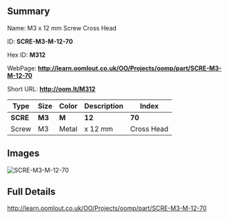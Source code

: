 

## Summary
 
Name: M3 x 12 mm Screw Cross Head

ID: __SCRE-M3-M-12-70__

Hex ID: __M312__

WebPage: __http://learn.oomlout.co.uk/OO/Projects/oomp/part/SCRE-M3-M-12-70__

Short URL: __http://oom.lt/M312__


| Type   | Size   | Color   | Description   | Index   |    
| ----- | ------   | ------   | -----   | ----   |    
| __SCRE__   					| __M3__   					| __M__    						| __12__    					| __70__ |    
| Screw		| M3	| Metal		| x 12 mm	| Cross Head	|

## Images
![SCRE-M3-M-12-70](http://oomlout.com/oomp-gen/parts/SCRE-M3-M-12-70/SCRE-M3-M-12-70_420.jpg)

## Full Details

 http://learn.oomlout.co.uk/OO/Projects/oomp/part/SCRE-M3-M-12-70

